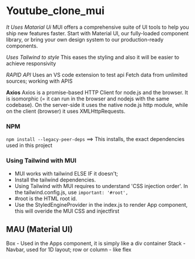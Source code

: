 # Youtube_clone_mui
*It Uses Matarial Ui*
MUI offers a comprehensive suite of UI tools to help you ship new features faster. Start with Material UI, our fully-loaded component library, or bring your own design system to our production-ready components.

*Uses Tailwind to style*
This eases the styling and also it will be easier to achieve responsivity

*RAPID API*
Uses an VS code extension to test api
Fetch data from unlimited sources; working with APIS

**Axios**
Axios is a promise-based HTTP Client for node.js and the browser. It is isomorphic (= it can run in the browser and nodejs with the same codebase). On the server-side it uses the native node.js http module, while on the client (browser) it uses XMLHttpRequests.

### NPM
`npm install --legacy-peer-deps` ==> This installs, the exact dependencies used in this project

### Using Tailwind with MUI
* MUI works with tailwind ELSE IF it doesn't;
* Install the tailwind dependencies.
* Using Tailwind with MUI requires to understand 'CSS injection order'. In the tailwind.config.js, use `important: '#root',`
* #root is the HTML root id.
* Use the StyledEngineProvider in the index.js to render App component, this will overide the MUI CSS and injectfirst
## MAU (Material UI)
Box - Used in the Apps component, it is simply like a div container
Stack - Navbar, used for 1D layout; row or column - like flex
